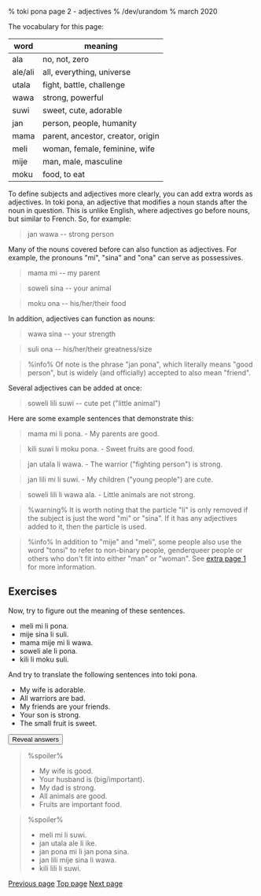 % toki pona page 2 - adjectives
% /dev/urandom
% march 2020

The vocabulary for this page:

| word    | meaning                          |
|---------|----------------------------------|
| ala     | no, not, zero                    |
| ale/ali | all, everything, universe        |
| utala   | fight, battle, challenge         |
| wawa    | strong, powerful                 |
| suwi    | sweet, cute, adorable            |
| jan     | person, people, humanity         |
| mama    | parent, ancestor, creator, origin|
| meli    | woman, female, feminine, wife    |
| mije    | man, male, masculine             |
| moku    | food, to eat                     |

To define subjects and adjectives more clearly, you can add extra words as
adjectives. In toki pona, an adjective that modifies a noun stands after the
noun in question. This is unlike English, where adjectives go before nouns, but
similar to French. So, for example:

> jan wawa -- strong person

Many of the nouns covered before can also function as adjectives. For example,
the pronouns "mi", "sina" and "ona" can serve as possessives.

> mama mi -- my parent

> soweli sina -- your animal

> moku ona -- his/her/their food 

In addition, adjectives can function as nouns:

> wawa sina -- your strength

> suli ona -- his/her/their greatness/size

> %info%
> Of note is the phrase "jan pona", which literally means "good person", but is
> widely (and officially) accepted to also mean "friend".

Several adjectives can be added at once:

> soweli lili suwi -- cute pet ("little animal")

Here are some example sentences that demonstrate this:

> mama mi li pona. - My parents are good.

> kili suwi li moku pona. - Sweet fruits are good food.

> jan utala li wawa. - The warrior ("fighting person") is strong.

> jan lili mi li suwi. - My children ("young people") are cute.

> soweli lili li wawa ala. - Little animals are not strong.

> %warning%
> It is worth noting that the particle "li" is only removed if the subject is
> just the word "mi" or "sina". If it has any adjectives added to it, then the
> particle is used.

> %info%
> In addition to "mije" and "meli", some people also use the word "tonsi"
> to refer to non-binary people, genderqueer people or others who don't fit into 
> either "man" or "woman". See [extra page 1](x1.html) for more information.

## Exercises

Now, try to figure out the meaning of these sentences.

* meli mi li pona.
* mije sina li suli.
* mama mije mi li wawa.
* soweli ale li pona.
* kili li moku suli.

And try to translate the following sentences into toki pona.

* My wife is adorable.
* All warriors are bad.
* My friends are your friends.
* Your son is strong.
* The small fruit is sweet.

<button onclick="revealSpoilers();">Reveal answers</button>

> %spoiler%
> * My wife is good.
> * Your husband is (big/important).
> * My dad is strong.
> * All animals are good.
> * Fruits are important food.

> %spoiler%
> * meli mi li suwi.
> * jan utala ale li ike.
> * jan pona mi li jan pona sina.
> * jan lili mije sina li wawa.
> * kili lili li suwi.

[Previous page](1.html) [Top page](index.html) [Next page](3.html)
